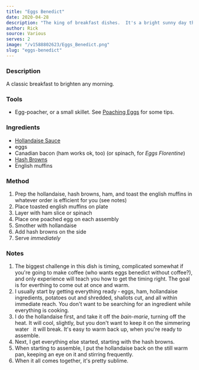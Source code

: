 ```yaml
---
title: "Eggs Benedict"
date: 2020-04-28
description: "The king of breakfast dishes.  It's a bright sunny day that starts with Eggs Benedict!"
author: Rick
source: Various
serves: 2
image: "/v1588802623/Eggs_Benedict.png"
slug: "eggs-benedict"
---
```

### Description

A classic breakfast to brighten any morning.

### Tools

* Egg-poacher, or a small skillet.  See [Poaching Eggs](/recipes/tips/poaching-eggs) for some tips.

### Ingredients

* [Hollandaise Sauce](/recipes/sauces/hollandaise)
* eggs
* Canadian bacon (ham works ok, too) (or spinach, for _Eggs Florentine_)
* [Hash Browns](/recipes/sides/hash-browns)
* English muffins

### Method

1. Prep the hollandaise, hash browns, ham, and toast the english muffins in whatever order is efficient for you (see notes)
1. Place toasted english muffins on plate
1. Layer with ham slice or spinach
1. Place one poached egg on each assembly
1. Smother with hollandaise
1. Add hash browns on the side
1. Serve _immediately_

### Notes
1. The biggest challenge in this dish is timing, complicated somewhat if you're going to make coffee (who wants eggs benedict without coffee?), and only experience will teach you how to get the timing right.  The goal is for everthing to come out at once and warm.
1. I usually start by getting everything ready &dash; eggs, ham, hollandaise ingredients, potatoes out and shredded, shallots cut, and all within immediate reach.  You don't want to be searching for an ingredient while everything is cooking.
1. I do the hollandaise first, and take it off the _bain-marie_, turning off the heat. It will cool, slightly, but you don't want to keep it on the simmering water &nbsp; it will break.  It's easy to warm back up, when you're ready to assemble.
1. Next, I get everything else started, starting with the hash browns.
1. When starting to assemble, I put the hollandaise back on the still warm pan, keeping an eye on it and stirring frequently.
1. When it all comes together, it's pretty sublime.
